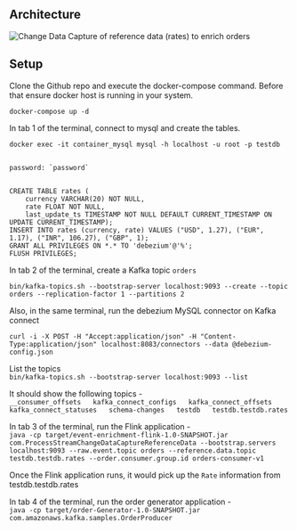 
## Architecture

![Change Data Capture of reference data (rates) to enrich orders](arch.jpg)

## Setup

Clone the Github repo and execute the docker-compose command. Before that ensure docker host is running in your system.  


    docker-compose up -d



In tab 1 of the terminal, connect to mysql and create the tables.  


    docker exec -it container_mysql mysql -h localhost -u root -p testdb


    password: `password`


    CREATE TABLE rates (
        currency VARCHAR(20) NOT NULL, 
        rate FLOAT NOT NULL, 
        last_update_ts TIMESTAMP NOT NULL DEFAULT CURRENT_TIMESTAMP ON UPDATE CURRENT_TIMESTAMP);
    INSERT INTO rates (currency, rate) VALUES ("USD", 1.27), ("EUR", 1.17), ("INR", 106.27), ("GBP", 1);
    GRANT ALL PRIVILEGES ON *.* TO 'debezium'@'%';
    FLUSH PRIVILEGES;

In tab 2 of the terminal, create a Kafka topic `orders`  


    bin/kafka-topics.sh --bootstrap-server localhost:9093 --create --topic orders --replication-factor 1 --partitions 2

    
Also, in the same terminal, run the debezium MySQL connector on Kafka connect  


    curl -i -X POST -H "Accept:application/json" -H "Content-Type:application/json" localhost:8083/connectors --data @debezium-config.json

    

List the topics  
    `bin/kafka-topics.sh --bootstrap-server localhost:9093 --list`

It should show the following topics -  
    `__consumer_offsets  
    kafka_connect_configs  
    kafka_connect_offsets  
    kafka_connect_statuses  
    schema-changes  
    testdb  
    testdb.testdb.rates`

In tab 3 of the terminal, run the Flink application -  
    `java -cp target/event-enrichment-flink-1.0-SNAPSHOT.jar com.ProcessStreamChangeDataCaptureReferenceData --bootstrap.servers localhost:9093 --raw.event.topic orders --reference.data.topic testdb.testdb.rates --order.consumer.group.id orders-consumer-v1`

Once the Flink application runs, it would pick up the `Rate` information from testdb.testdb.rates

In tab 4 of the terminal, run the order generator application -  
    `java -cp target/order-Generator-1.0-SNAPSHOT.jar com.amazonaws.kafka.samples.OrderProducer`

